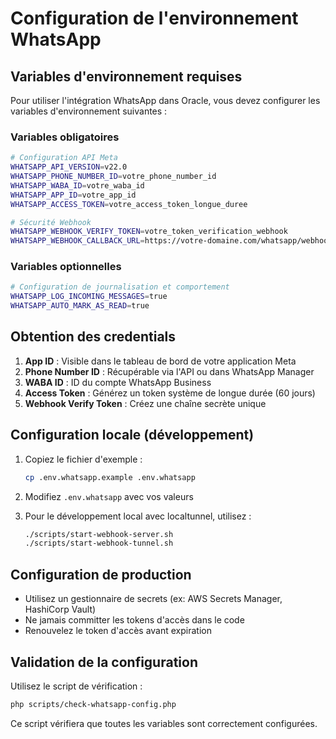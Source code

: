 # Configuration de l'environnement WhatsApp

## Variables d'environnement requises

Pour utiliser l'intégration WhatsApp dans Oracle, vous devez configurer les variables d'environnement suivantes :

### Variables obligatoires

```bash
# Configuration API Meta
WHATSAPP_API_VERSION=v22.0
WHATSAPP_PHONE_NUMBER_ID=votre_phone_number_id
WHATSAPP_WABA_ID=votre_waba_id
WHATSAPP_APP_ID=votre_app_id
WHATSAPP_ACCESS_TOKEN=votre_access_token_longue_duree

# Sécurité Webhook
WHATSAPP_WEBHOOK_VERIFY_TOKEN=votre_token_verification_webhook
WHATSAPP_WEBHOOK_CALLBACK_URL=https://votre-domaine.com/whatsapp/webhook.php
```

### Variables optionnelles

```bash
# Configuration de journalisation et comportement
WHATSAPP_LOG_INCOMING_MESSAGES=true
WHATSAPP_AUTO_MARK_AS_READ=true
```

## Obtention des credentials

1. **App ID** : Visible dans le tableau de bord de votre application Meta
2. **Phone Number ID** : Récupérable via l'API ou dans WhatsApp Manager
3. **WABA ID** : ID du compte WhatsApp Business
4. **Access Token** : Générez un token système de longue durée (60 jours)
5. **Webhook Verify Token** : Créez une chaîne secrète unique

## Configuration locale (développement)

1. Copiez le fichier d'exemple :
   ```bash
   cp .env.whatsapp.example .env.whatsapp
   ```

2. Modifiez `.env.whatsapp` avec vos valeurs

3. Pour le développement local avec localtunnel, utilisez :
   ```bash
   ./scripts/start-webhook-server.sh
   ./scripts/start-webhook-tunnel.sh
   ```

## Configuration de production

- Utilisez un gestionnaire de secrets (ex: AWS Secrets Manager, HashiCorp Vault)
- Ne jamais committer les tokens d'accès dans le code
- Renouvelez le token d'accès avant expiration

## Validation de la configuration

Utilisez le script de vérification :
```bash
php scripts/check-whatsapp-config.php
```

Ce script vérifiera que toutes les variables sont correctement configurées.
